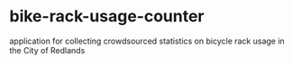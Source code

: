 bike-rack-usage-counter
=======================

application for collecting crowdsourced statistics on bicycle rack usage in the City of Redlands
